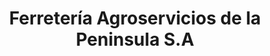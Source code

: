 ---
title: "Ferretería Agroservicios de la Peninsula S.A"
url: /santa-cruz/ferreteria-agroservicios-de-la-peninsula-s-a/
shop: hardware
---
